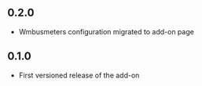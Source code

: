 ## 0.2.0
- Wmbusmeters configuration migrated to add-on page

## 0.1.0
- First versioned release of the add-on